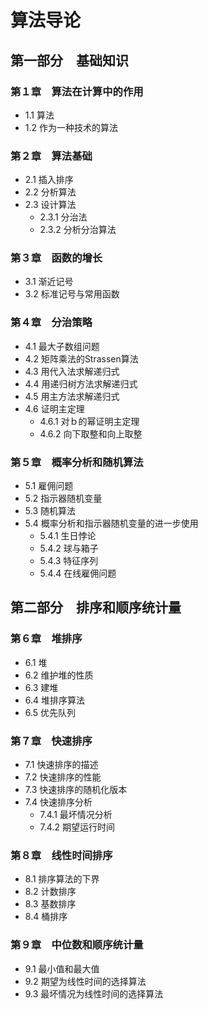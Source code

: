 
# 算法导论

## 第一部分　基础知识

### 第１章　算法在计算中的作用
- 1.1 算法
- 1.2 作为一种技术的算法

### 第２章　算法基础
- 2.1 插入排序
- 2.2 分析算法
- 2.3 设计算法
  - 2.3.1 分治法
  - 2.3.2 分析分治算法

### 第３章　函数的增长
- 3.1 渐近记号
- 3.2 标准记号与常用函数

### 第４章　分治策略
- 4.1 最大子数组问题
- 4.2 矩阵乘法的Strassen算法
- 4.3 用代入法求解递归式
- 4.4 用递归树方法求解递归式
- 4.5 用主方法求解递归式
- 4.6 证明主定理
  - 4.6.1 对ｂ的幂证明主定理
  - 4.6.2 向下取整和向上取整

### 第５章　概率分析和随机算法
- 5.1 雇佣问题
- 5.2 指示器随机变量
- 5.3 随机算法
- 5.4 概率分析和指示器随机变量的进一步使用
  - 5.4.1 生日悖论
  - 5.4.2 球与箱子
  - 5.4.3 特征序列
  - 5.4.4 在线雇佣问题
  
## 第二部分　排序和顺序统计量

### 第６章　堆排序
- 6.1 堆
- 6.2 维护堆的性质
- 6.3 建堆
- 6.4 堆排序算法
- 6.5 优先队列

### 第７章　快速排序
- 7.1 快速排序的描述
- 7.2 快速排序的性能
- 7.3 快速排序的随机化版本
- 7.4 快速排序分析
  - 7.4.1 最坏情况分析
  - 7.4.2 期望运行时间
  
### 第８章　线性时间排序
- 8.1 排序算法的下界
- 8.2 计数排序
- 8.3 基数排序
- 8.4 桶排序

### 第９章　中位数和顺序统计量
- 9.1 最小值和最大值
- 9.2 期望为线性时间的选择算法
- 9.3 最坏情况为线性时间的选择算法
